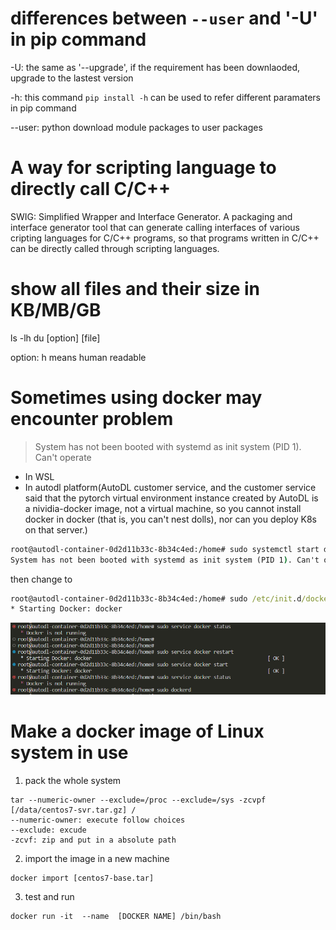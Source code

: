 # differences between `--user` and '-U' in pip command

-U: the same as '--upgrade', if the requirement has been downlaoded, upgrade to the lastest version

-h: this command `pip install -h` can be used to refer different paramaters in pip command

--user: python download module packages to user packages  

# A way for scripting language to directly call C/C++ 

SWIG: Simplified Wrapper and Interface Generator. A packaging and interface generator tool that can generate calling interfaces of various cripting languages for C/C++ programs, so that programs written in C/C++ can be directly called through scripting languages.

# show all files and their size in KB/MB/GB
ls -lh
du [option] [file] 

option: h means human readable

# Sometimes using docker may encounter problem 

> System has not been booted with systemd as init system (PID 1). Can't operate 

+ In WSL
+ In autodl platform(AutoDL customer service, and the customer service said that the pytorch virtual environment instance created by AutoDL is a nividia-docker image, not a virtual machine, so you cannot install docker in docker (that is, you can't nest dolls), nor can you deploy K8s on that server.)

```cmd
root@autodl-container-0d2d11b33c-8b34c4ed:/home# sudo systemctl start docker
System has not been booted with systemd as init system (PID 1). Can't operate.
```
then change to 
```cmd
root@autodl-container-0d2d11b33c-8b34c4ed:/home# sudo /etc/init.d/docker start
* Starting Docker: docker
```
![docker in autodl failed](/commons/images/3141911-20230426171319198-961774676.png)

# Make a docker image of Linux system in use

1. pack the whole system
```shell
tar --numeric-owner --exclude=/proc --exclude=/sys -zcvpf [/data/centos7-svr.tar.gz] /
--numeric-owner: execute follow choices
--exclude: excude  
-zcvf: zip and put in a absolute path
```
2. import the image in a new machine

```shell
docker import [centos7-base.tar]  
```

3. test and run

```shell
docker run -it  --name  [DOCKER NAME] /bin/bash
```
